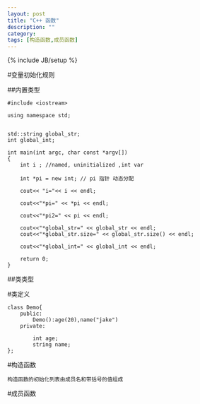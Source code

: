 ```yaml
---
layout: post
title: "C++ 函数"
description: ""
category: 
tags: [构造函数,成员函数]
---
```

{% include JB/setup %}

#变量初始化规则

##内置类型

	#include <iostream>

	using namespace std;


	std::string global_str;
	int global_int;

	int main(int argc, char const *argv[])
	{
		int i ; //named, uninitialized ,int var

		int *pi = new int; // pi 指针 动态分配

		cout<< "i="<< i << endl;

		cout<<"*pi=" << *pi << endl;

		cout<<"*pi2=" << pi << endl;

		cout<<"*global_str=" << global_str << endl;
		cout<<"*global_str.size=" << global_str.size() << endl;

		cout<<"*global_int=" << global_int << endl;

		return 0;
	}

##类类型

#类定义

    class Demo{
		public:
			Demo():age(20),name("jake")
		private:

			int age;
			string name;
    };

#构造函数

    构造函数的初始化列表由成员名和带括号的值组成

#成员函数
